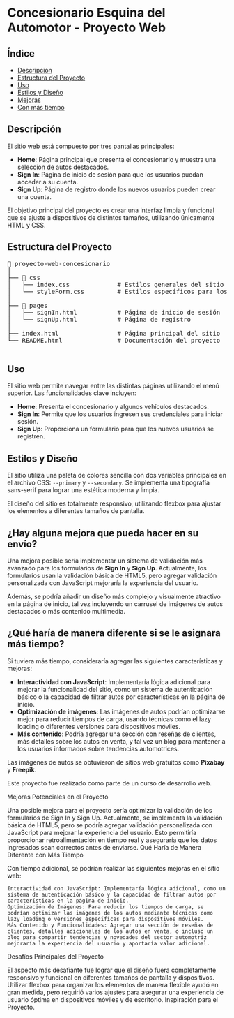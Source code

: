 <body>
    <h1>Concesionario Esquina del Automotor - Proyecto Web</h1>    
    <h2>Índice</h2>
    <ul>
        <li><a href="#descripción">Descripción</a></li>
        <li><a href="#estructura-del-proyecto">Estructura del Proyecto</a></li>
        <li><a href="#uso">Uso</a></li>
        <li><a href="#estilos-y-diseño">Estilos y Diseño</a></li>
        <li><a href="#mejoras">Mejoras</a></li>
        <li><a href="#con-más-tiempo">Con más tiempo</a></li>
    </ul>
    <h2 id="descripción">Descripción</h2>
    <p>El sitio web está compuesto por tres pantallas principales:</p>
    <ul>
        <li><strong>Home</strong>: Página principal que presenta el concesionario y muestra una selección de autos destacados.</li>
        <li><strong>Sign In</strong>: Página de inicio de sesión para que los usuarios puedan acceder a su cuenta.</li>
        <li><strong>Sign Up</strong>: Página de registro donde los nuevos usuarios pueden crear una cuenta.</li>
    </ul>
    <p>El objetivo principal del proyecto es crear una interfaz limpia y funcional que se ajuste a dispositivos de distintos tamaños, utilizando únicamente HTML y CSS.</p>
    <h2 id="estructura-del-proyecto">Estructura del Proyecto</h2>
    <pre>
📁 proyecto-web-concesionario
│
├── 📁 css
│   ├── index.css             # Estilos generales del sitio
│   └── styleForm.css         # Estilos específicos para los formularios
│
├── 📁 pages
│   ├── signIn.html           # Página de inicio de sesión
│   └── signUp.html           # Página de registro
│
├── index.html                # Página principal del sitio
└── README.html               # Documentación del proyecto
    </pre>
    <h2 id="uso">Uso</h2>
    <p>El sitio web permite navegar entre las distintas páginas utilizando el menú superior. Las funcionalidades clave incluyen:</p>
    <ul>
        <li><strong>Home</strong>: Presenta el concesionario y algunos vehículos destacados.</li>
        <li><strong>Sign In</strong>: Permite que los usuarios ingresen sus credenciales para iniciar sesión.</li>
        <li><strong>Sign Up</strong>: Proporciona un formulario para que los nuevos usuarios se registren.</li>
    </ul>
    <h2 id="estilos-y-diseño">Estilos y Diseño</h2>
    <p>El sitio utiliza una paleta de colores sencilla con dos variables principales en el archivo CSS: <code>--primary</code> y <code>--secondary</code>. Se implementa una tipografía sans-serif para lograr una estética moderna y limpia.</p>
    <p>El diseño del sitio es totalmente responsivo, utilizando flexbox para ajustar los elementos a diferentes tamaños de pantalla.</p>
    <h2 id="mejoras">¿Hay alguna mejora que pueda hacer en su envío?</h2>
    <p>Una mejora posible sería implementar un sistema de validación más avanzado para los formularios de <strong>Sign In</strong> y <strong>Sign Up</strong>. Actualmente, los formularios usan la validación básica de HTML5, pero agregar validación personalizada con JavaScript mejoraría la experiencia del usuario.</p>
    <p>Además, se podría añadir un diseño más complejo y visualmente atractivo en la página de inicio, tal vez incluyendo un carrusel de imágenes de autos destacados o más contenido multimedia.</p>
    <h2 id="con-más-tiempo">¿Qué haría de manera diferente si se le asignara más tiempo?</h2>
    <p>Si tuviera más tiempo, consideraría agregar las siguientes características y mejoras:</p>
    <ul>
        <li><strong>Interactividad con JavaScript</strong>: Implementaría lógica adicional para mejorar la funcionalidad del sitio, como un sistema de autenticación básico o la capacidad de filtrar autos por características en la página de inicio.</li>
        <li><strong>Optimización de imágenes</strong>: Las imágenes de autos podrían optimizarse mejor para reducir tiempos de carga, usando técnicas como el lazy loading o diferentes versiones para dispositivos móviles.</li>
        <li><strong>Más contenido</strong>: Podría agregar una sección con reseñas de clientes, más detalles sobre los autos en venta, y tal vez un blog para mantener a los usuarios informados sobre tendencias automotrices.</li>
    </ul>
    <p>Las imágenes de autos se obtuvieron de sitios web gratuitos como <strong>Pixabay</strong> y <strong>Freepik</strong>.</p>
    <p>Este proyecto fue realizado como parte de un curso de desarrollo web.</p>
</body>
</html>

Mejoras Potenciales en el Proyecto

Una posible mejora para el proyecto sería optimizar la validación de los formularios de Sign In y Sign Up. Actualmente, se implementa la validación básica de HTML5, pero se podría agregar validación personalizada con JavaScript para mejorar la experiencia del usuario. Esto permitiría proporcionar retroalimentación en tiempo real y aseguraría que los datos ingresados sean correctos antes de enviarse.
Qué Haría de Manera Diferente con Más Tiempo

Con tiempo adicional, se podrían realizar las siguientes mejoras en el sitio web:

    Interactividad con JavaScript: Implementaría lógica adicional, como un sistema de autenticación básico y la capacidad de filtrar autos por características en la página de inicio.
    Optimización de Imágenes: Para reducir los tiempos de carga, se podrían optimizar las imágenes de los autos mediante técnicas como lazy loading o versiones específicas para dispositivos móviles.
    Más Contenido y Funcionalidades: Agregar una sección de reseñas de clientes, detalles adicionales de los autos en venta, o incluso un blog para compartir tendencias y novedades del sector automotriz mejoraría la experiencia del usuario y aportaría valor adicional.

Desafíos Principales del Proyecto

El aspecto más desafiante fue lograr que el diseño fuera completamente responsivo y funcional en diferentes tamaños de pantalla y dispositivos. Utilizar flexbox para organizar los elementos de manera flexible ayudó en gran medida, pero requirió varios ajustes para asegurar una experiencia de usuario óptima en dispositivos móviles y de escritorio.
Inspiración para el Proyecto.
